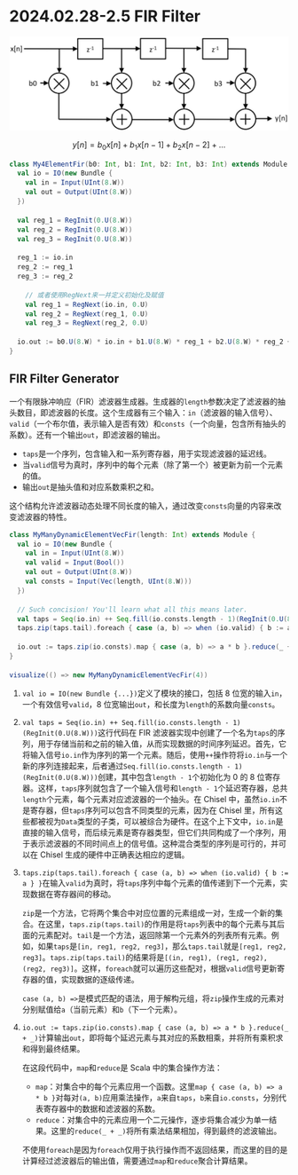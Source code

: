 # 2024.02.28-2.5 FIR Filter

![Untitled](./FIR.jpeg)

$$y[n] = b_0 x[n] + b_1 x[n-1] + b_2 x[n-2] + ...$$

```scala
class My4ElementFir(b0: Int, b1: Int, b2: Int, b3: Int) extends Module {
  val io = IO(new Bundle {
    val in = Input(UInt(8.W))
    val out = Output(UInt(8.W))
  })

  val reg_1 = RegInit(0.U(8.W))
  val reg_2 = RegInit(0.U(8.W))
  val reg_3 = RegInit(0.U(8.W))

  reg_1 := io.in
  reg_2 := reg_1
  reg_3 := reg_2

	// 或者使用RegNext来一并定义初始化及赋值
	val reg_1 = RegNext(io.in, 0.U)
	val reg_2 = RegNext(reg_1, 0.U)
	val reg_3 = RegNext(reg_2, 0.U)

  io.out := b0.U(8.W) * io.in + b1.U(8.W) * reg_1 + b2.U(8.W) * reg_2 + b3.U(8.W) * reg_3
}
```

## FIR Filter Generator

一个有限脉冲响应（FIR）滤波器生成器。生成器的`length`参数决定了滤波器的抽头数目，即滤波器的长度。这个生成器有三个输入：`in`（滤波器的输入信号）、`valid`（一个布尔值，表示输入是否有效）和`consts`（一个向量，包含所有抽头的系数）。还有一个输出`out`，即滤波器的输出。

- `taps`是一个序列，包含输入和一系列寄存器，用于实现滤波器的延迟线。
- 当`valid`信号为真时，序列中的每个元素（除了第一个）被更新为前一个元素的值。
- 输出`out`是抽头值和对应系数乘积之和。

这个结构允许滤波器动态处理不同长度的输入，通过改变`consts`向量的内容来改变滤波器的特性。

```scala
class MyManyDynamicElementVecFir(length: Int) extends Module {
  val io = IO(new Bundle {
    val in = Input(UInt(8.W))
    val valid = Input(Bool())
    val out = Output(UInt(8.W))
    val consts = Input(Vec(length, UInt(8.W)))
  })

  // Such concision! You'll learn what all this means later.
  val taps = Seq(io.in) ++ Seq.fill(io.consts.length - 1)(RegInit(0.U(8.W)))
  taps.zip(taps.tail).foreach { case (a, b) => when (io.valid) { b := a } }

  io.out := taps.zip(io.consts).map { case (a, b) => a * b }.reduce(_ + _)
}

visualize(() => new MyManyDynamicElementVecFir(4))
```

1. `val io = IO(new Bundle {...})`定义了模块的接口，包括 8 位宽的输入`in`，一个有效信号`valid`，8 位宽输出`out`，和长度为`length`的系数向量`consts`。
2. `val taps = Seq(io.in) ++ Seq.fill(io.consts.length - 1)(RegInit(0.U(8.W)))`这行代码在 FIR 滤波器实现中创建了一个名为`taps`的序列，用于存储当前和之前的输入值，从而实现数据的时间序列延迟。首先，它将输入信号`io.in`作为序列的第一个元素。随后，使用`++`操作符将`io.in`与一个新的序列连接起来，后者通过`Seq.fill(io.consts.length - 1)(RegInit(0.U(8.W)))`创建，其中包含`length - 1`个初始化为 0 的 8 位寄存器。这样，`taps`序列就包含了一个输入信号和`length - 1`个延迟寄存器，总共`length`个元素，每个元素对应滤波器的一个抽头。在 Chisel 中，虽然`io.in`不是寄存器，但`taps`序列可以包含不同类型的元素，因为在 Chisel 里，所有这些都被视为`Data`类型的子类，可以被综合为硬件。在这个上下文中，`io.in`是直接的输入信号，而后续元素是寄存器类型，但它们共同构成了一个序列，用于表示滤波器的不同时间点上的信号值。这种混合类型的序列是可行的，并可以在 Chisel 生成的硬件中正确表达相应的逻辑。
3. `taps.zip(taps.tail).foreach { case (a, b) => when (io.valid) { b := a } }`在输入`valid`为真时，将`taps`序列中每个元素的值传递到下一个元素，实现数据在寄存器间的移动。

   `zip`是一个方法，它将两个集合中对应位置的元素组成一对，生成一个新的集合。在这里，`taps.zip(taps.tail)`的作用是将`taps`列表中的每个元素与其后面的元素配对。`tail`是一个方法，返回除第一个元素外的列表所有元素。例如，如果`taps`是`[in, reg1, reg2, reg3]`，那么`taps.tail`就是`[reg1, reg2, reg3]`。`taps.zip(taps.tail)`的结果将是`[(in, reg1), (reg1, reg2), (reg2, reg3)]`。这样，`foreach`就可以遍历这些配对，根据`valid`信号更新寄存器的值，实现数据的逐级传递。

   `case (a, b) =>`是模式匹配的语法，用于解构元组，将`zip`操作生成的元素对分别赋值给`a`（当前元素）和`b`（下一个元素）。

4. `io.out := taps.zip(io.consts).map { case (a, b) => a * b }.reduce(_ + _)`计算输出`out`，即将每个延迟元素与其对应的系数相乘，并将所有乘积求和得到最终结果。

   在这段代码中，`map`和`reduce`是 Scala 中的集合操作方法：

   - `map`：对集合中的每个元素应用一个函数。这里`map { case (a, b) => a * b }`对每对`(a, b)`应用乘法操作，`a`来自`taps`，`b`来自`io.consts`，分别代表寄存器中的数据和滤波器的系数。
   - `reduce`：对集合中的元素应用一个二元操作，逐步将集合减少为单一结果。这里的`reduce(_ + _)`将所有乘法结果相加，得到最终的滤波输出。

   不使用`foreach`是因为`foreach`仅用于执行操作而不返回结果，而这里的目的是计算经过滤波器后的输出值，需要通过`map`和`reduce`聚合计算结果。
